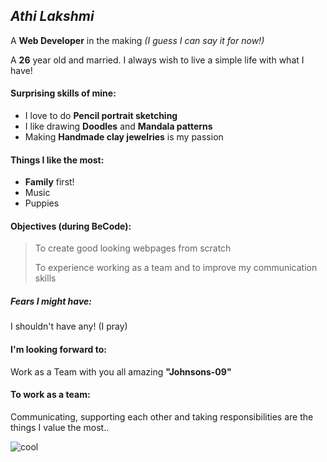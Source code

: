 ## _Athi Lakshmi_

 A **Web Developer** in the making _(I guess I can say it for now!)_
 
 A **26** year old and married. I always wish to live a simple life with what I have!

#### Surprising skills of mine:

- I love to do **Pencil portrait sketching**
- I like drawing **Doodles** and **Mandala patterns** 
- Making **Handmade clay jewelries** is my passion

#### Things I like the most:

- **Family** first!
- Music
- Puppies

#### Objectives (during BeCode):

> To create good looking webpages from scratch
> 
> To experience  working as a team and to improve my communication skills

##### Fears I might have:
I shouldn't have any! (I pray)

#### I'm looking forward to:

Work as a Team with you all amazing **"Johnsons-09"** 

#### To work as a team:

Communicating, supporting each other and taking responsibilities are the things I value the most..

![cool](https://media.giphy.com/media/AWNxDbtHGIJDW/giphy.gif)

